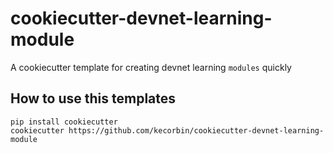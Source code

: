 # cookiecutter-devnet-learning-module

A cookiecutter template for creating devnet learning `modules` quickly


## How to use this templates

    pip install cookiecutter
    cookiecutter https://github.com/kecorbin/cookiecutter-devnet-learning-module
